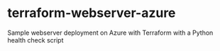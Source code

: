 # terraform-webserver-azure
Sample webserver deployment on Azure with Terraform with a Python health check script
